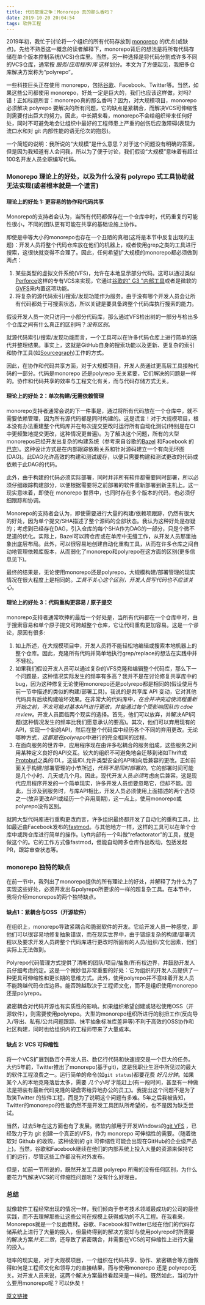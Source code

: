 ```yaml
---
title: 代码管理之争：Monorepo 真的那么香吗？
date: 2019-10-20 20:04:54
tags: 软件工程
---
```


2019年初，我忙于讨论将一个组织的所有代码存放到 [monorepo](https://en.wikipedia.org/wiki/Monorepo) 的优点(或缺点)。先给不熟悉这一概念的读者解释下，monorepo背后的想法是将所有代码存储在单个版本控制系统(VCS)仓库里。当然，另一种选择是将代码分割成许多不同的VCS仓库，通常按 *服务/应用程序/库* 这样划分。本文为了方便起见，我把多仓库解决方案称为“polyrepo”。

一些科技巨头正在使用 monorepo，包括[谷歌](https://ai.google/research/pubs/pub45424)、Facebook、Twitter等。当然，如果这些公司都使用 monorepo，好处一定是巨大的，我们也应该这样做，对吗? 错！正如标题所言：monorepo真的那么香吗？因为，对大规模项目，monorepo必须解决 polyrepo 要解决的所有问题，它的缺点是紧耦合，而解决VCS可伸缩性则需要付出巨大的努力。因此，中长期来看，monorepo不会给组织带来任何好处，同时不可避免地会让组织中最好的工程师患上严重的创伤后应激障碍(表现为流口水和对 git 内部性能的语无伦次的抱怨)。

一个简短的说明：我所说的“大规模”是什么意思？对于这个问题没有明确的答案，但是因为我知道有人会问我，所以为了便于讨论，我们假设“大规模”意味着有超过100名开发人员全职编写代码。
<!-- more -->
### Monorepo 理论上的好处，以及为什么没有 polyrepo 式工具协助就无法实现(或者根本就是一个谎言)

#### **理论上的好处 1: 更容易的协作和代码共享**

Monorepo的支持者会认为，当所有代码都保存在一个仓库中时，代码重复的可能性很小，不同的团队更有可能在共享的基础设施上协作。

即使是中等大小的monorepo也存在一个丑陋的真相(这将是本节中反复出现的主题)：开发人员将整个代码仓库放在他们的机器上，或者使用grep之类的工具进行搜索，这很快就变得不合理了。因此，任何希望扩大规模的monorepo都必须做到两点：
1.  某些类型的虚拟文件系统(VFS)，允许在本地显示部分代码。这可以通过类似[Perforce](https://www.perforce.com/)这样的专有VCS来实现，它通过[谷歌的" G3 "内部工具](https://ai.google/research/pubs/pub45424)或者是微软的[GVFS](https://en.wikipedia.org/wiki/Git_Virtual_File_System)来内置这项功能。
2.  将复杂的源代码索引/搜索/发现功能作为服务。由于没有哪个开发人员会让所有代码都处于可搜索状态，所以关键是要具备跨整个代码库执行搜索的能力。

假设开发人员一次只访问一小部分代码库，那么通过VFS检出树的一部分与检出多个仓库之间有什么真正的区别吗？*没有区别*。

就源代码索引/搜索/发现功能而言，一个工具可以在许多代码仓库上进行简单的迭代并整理结果。事实上，这就是GitHub自身的搜索功能以及更新、更复杂的索引和协作工具(如[Sourcegraph](https://sourcegraph.com/start))工作的方式。

因此，在协作和代码共享方面，对于大规模项目，开发人员通过更高层工具接触代码的一部分。代码是monorepo 还是polyrepo 无关紧要，它们解决的问题是一样的。协作和代码共享的效率与工程文化有关，而与代码存储方式无关。
#### 理论上的好处 2：单次构建/无需依赖管理

monorepo支持者通常会说的下一件事是，通过将所有代码放在一个仓库中，就不需要依赖管理，因为所有源代码都是同时构建的。这是谎言！对于大规模项目，根本没有办法重建整个代码库并在每次提交更改时运行所有自动化测试(特别是在CI中更频繁地提交更改，这种情况更普遍)。为了解决这个问题，所有的大型monorepos已经开发出复杂的构建系统（参考来自谷歌的[Bazel](https://bazel.build/) 和Facebook 的[巴克](https://buckbuild.com/))。这种设计方式是在内部跟踪依赖关系和针对源码建立一个有向无环图(DAG)。此DAG允许高效的构建和测试缓存，以便只需要构建和测试更改的代码或依赖于此DAG的代码。

此外，由于构建的代码必须实际部署，同时并非所有软件都需要同时部署，所以必须仔细跟踪构建部分，以便根据需要将之前部署的软件重新部署到新主机上。这一现实意味着，即使在 monorepo 世界中，也同时存在多个版本的代码，也必须仔细跟踪和协调。

Monorepo的支持者会认为，即使需要进行大量的构建/依赖项跟踪，仍然有很大的好处，因为单个提交/SHA描述了整个源码的全部状态。我认为这种好处是存疑的；考虑到已经存在DAG，引入仓库的每个SHA作为DAG的一部分，只是个微不足道的优化。实际上，Bazel可以跨仓库或在单库中无缝工作，从开发人员那里抽象出底层布局。此外，可以很容易地创建自动化重构工具，从而在许多仓库之间自动地管理依赖库版本，从而弱化了monorepo和polyrepo在这方面的区别(更多信息见下)。

最终的结果是，无论使用monorepo还是polyrepo，大规模构建/部署管理的现实情况在很大程度上是相同的。*工具不关心这个区别，开发人员写代码也不应该关心*。

#### 理论上的好处 3：代码重构更容易 / 原子提交

monorepo支持者通常吹捧的最后一个好处是，当所有代码都在一个仓库中时，由于搜索容易和单个原子提交可跨越整个仓库，它让代码重构更加容易。这是一个谬论，原因有很多:
1.  如上所述，在大规模项目中，开发人员将不能轻松地编辑或搜索本地机器上的整个仓库。因此，克隆所有代码并简单地执行grep/replace的想法在实践中并不轻松。
2.  如果我们假设开发人员可以通过复杂的VFS克隆和编辑整个代码库，那么下一个问题是，这种情况实际发生的频率有多高？我并不是在讨论修复共享库中的bug，因为这种修复无论使用monorepo还是polyrepo都是相同的(假设使用与前一节中描述的类似的构建/部署工具)。我说的是共享库 API 变动，它对其他代码具有后续构建破坏效果。在非常大的代码库中，*在合并冲突迫使流程重新开始之前，不太可能对基本API进行更改，并能通过每个受影响团队的 cdoe review*。开发人员面临两个现实的选择。首先，他们可以放弃，并解决API问题(这种情况发生的频率比我们愿意承认的要高)。其次，他们可以弃用现有的API，实现一个新的API，然后在整个代码库中经历各个不同的弃用更改。无论哪种方式，*这都是在polyrepo*中进行的完全相同的过程。
3.  在面向服务的世界中，应用程序现在由许多松耦合的服务组成，这些服务之间用某种定义良好的API交互。较大的组织不可避免地会迁移到诸如Thrift或[Protobuf](https://developers.google.com/protocol-buffers/)之类的IDL，这些IDL允许类型安全的API和向后兼容的更改。正如前面关于构建/部署管理的小节所述，*代码不是同时部署的*。它的部署时间可能是几个小时、几天或几个月。因此，现代开发人员*必须*考虑向后兼容。这是现代应用程序开发的一个简单现实，许多开发人员想要忽略它，但却不能。因此，当涉及到服务时，与库API相比，开发人员必须使用上面描述的两个选项之一(放弃更改API或经历一个弃用周期)，这一点上，使用monorepo或polyrepo没有区别。

就跨大型代码库进行重构更改而言，许多组织最终都开发了自动化的重构工具，比如最近由Facebook发布的[fastmod](https://github.com/facebookincubator/fastmod)。与其他地方一样，这样的工具可以在单个仓库中或跨仓库进行简单的操作。Lyft内部有一个叫做“refactorator”的工具，就是做这个的。它的工作方式像fastmod，但能自动跨多仓库作出改动，包括发起PR，跟踪审查状态等。
### monorepo 独特的缺点

在前一节中，我列出了monorepo提供的所有理论上的好处，并解释了为什么为了实现这些好处，必须开发出与polyrepo所要求的一样的超复杂工具。在本节中，我将介绍monorepos的两个独特缺点。
#### 缺点1：紧耦合与OSS（开源软件）

在组织上，monorepo导致紧耦合和脆弱软件的开发。它给开发人员一种感觉，即他们可以很容易地修复抽象错误，而在现实世界中，由于错综复杂的构建/部署流程以及要求开发人员跨整个代码库进行更改时所固有的人员/组织/文化因素，他们实际上无法做到。

Polyrepo代码管理方式提供了清晰的团队/项目/抽象/所有权边界，并鼓励开发人员仔细考虑约定。这是一个微妙但非常重要的好处：它为组织的开发人员提供了一种更具可伸缩性和更长期的思维方式。此外，使用polyrepo并不意味着开发人员不能跨越代码仓库边界。能否跨越取决于工程师文化，而不是组织使用monorepo还是polyrepo。

紧密耦合对代码开源也有实质性的影响。如果组织希望创建或轻松使用OSS（开源软件），则需要使用polyrepo。大型的monorepo组织所进行的别扭工作(反向导入/导出、私有/公共问题跟踪、抹平抽象标准库差异等)不利于高效的OSS协作和社区构建，同时也给组织内的工程师带来了大量成本。

#### 缺点 2: VCS 可伸缩性

将一个VCS扩展到数百个开发人员、数亿行代码和快速提交是一个巨大的任务。大约5年前，Twitter推出了monorepo(基于git)，这是我职业生涯中所见过的最大的软件工程浪费之一。运行简单的命令(如`git status`)都要花费 *好几分钟*。如果某个人的本地克隆落后太多，需要 *几个小时* 才能赶上(有一段时间，甚至有一种做法是把装有最新代码克隆的硬盘寄给异地办公的员工)。我提出这个问题不是为了取笑Twitter 的软件工程，而是为了说明这个问题有多难。5年之后我被告知，Twitter的monorepo的性能仍然不是开发工具团队所希望的，也不是因为缺乏尝试。

当然，过去5年在这方面也有了发展。微软内部用于开发Windows的[git VFS](https://github.com/Microsoft/VFSForGit) ，已经致力于为 git 创建一个真正的VFS，作为 monorepo 可伸缩性的需要。（随着微软对 Github 的收购，这种级别的 git 可伸缩性可能会出现在GitHub的企业级产品上)。当然，谷歌和Facebook继续在他们的内部系统上投入大量的资源来保持它们的运行，尽管这些工作都没有对外发布。

但是，如前一节所说的，既然开发工具跟 polyrepo 所需的没有任何区别，为什么要花力气解决VCS的可伸缩性问题呢？没有什么好理由。

### 总结

就像软件工程经常出现的情况一样，我们倾向于参考技术领域最成功的公司的最佳实践，而不去理解那些让这些公司在规模上获得成功的不凡工程。在我看来，Monorepos就是一个反面教材。谷歌、Facebook和Twitter已经在他们的代码存储系统上进行了大量的投入，但最终得到的解决方案却与使用polyrepo时所需要的解决方案*并无二致*，还导致了紧密耦合，并需要在VCS的可伸缩性上进行大量的投入。

坦率的现实是，对于大规模项目，一个组织在代码共享、协作、紧密耦合等方面做得如何是工程师文化和领导力的直接结果，而与使用monorepo 还是 polyrepo无关。对开发人员来说，这两个解决方案最终看起来是一样的。既然如此，当初为什么要用monorepo呢？可以休矣！

[原文链接](https://medium.com/@mattklein123/monorepos-please-dont-e9a279be011b)

